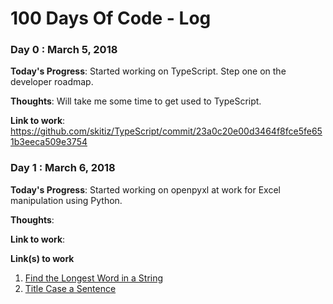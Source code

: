 # 100 Days Of Code - Log

### Day 0 : March 5, 2018

**Today's Progress**: Started working on TypeScript. Step one on the developer roadmap.

**Thoughts**: Will take me some time to get used to TypeScript.

**Link to work**: https://github.com/skitiz/TypeScript/commit/23a0c20e00d3464f8fce5fe651b3eeca509e3754

### Day 1 : March 6, 2018

**Today's Progress**: Started working on openpyxl at work for Excel manipulation using Python.

**Thoughts**:

**Link to work**: 
<!-- ### Day 0: February 30, 2016 (Example 1)
##### (delete me or comment me out)

**Today's Progress**: Fixed CSS, worked on canvas functionality for the app.

**Thoughts:** I really struggled with CSS, but, overall, I feel like I am slowly getting better at it. Canvas is still new for me, but I managed to figure out some basic functionality.

**Link to work:** [Calculator App](http://www.example.com)

### Day 0: February 30, 2016 (Example 2)
##### (delete me or comment me out)

**Today's Progress**: Fixed CSS, worked on canvas functionality for the app.

**Thoughts**: I really struggled with CSS, but, overall, I feel like I am slowly getting better at it. Canvas is still new for me, but I managed to figure out some basic functionality.

**Link(s) to work**: [Calculator App](http://www.example.com)


### Day 1: June 27, Monday

**Today's Progress**: I've gone through many exercises on FreeCodeCamp.

**Thoughts** I've recently started coding, and it's a great feeling when I finally solve an algorithm challenge after a lot of attempts and hours spent. -->

**Link(s) to work**
1. [Find the Longest Word in a String](https://www.freecodecamp.com/challenges/find-the-longest-word-in-a-string)
2. [Title Case a Sentence](https://www.freecodecamp.com/challenges/title-case-a-sentence)
